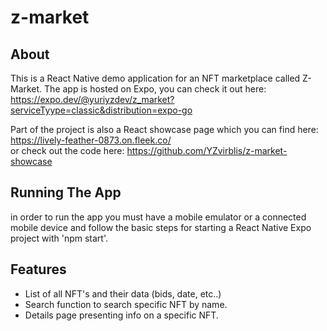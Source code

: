 # z-market

## About
This is a React Native demo application for an NFT marketplace called Z-Market.
The app is hosted on Expo, you can check it out here: https://expo.dev/@yuriyzdev/z_market?serviceTyype=classic&distribution=expo-go

Part of the project is also a React showcase page which you can find here: https://lively-feather-0873.on.fleek.co/ <br/>
or check out the code here: https://github.com/YZvirblis/z-market-showcase

## Running The App
in order to run the app you must have a mobile emulator or a connected mobile device and follow the basic steps for starting a React Native Expo project with 'npm start'.

## Features
 - List of all NFT's and their data (bids, date, etc..)
 - Search function to search specific NFT by name.
 - Details page presenting info on a specific NFT.
